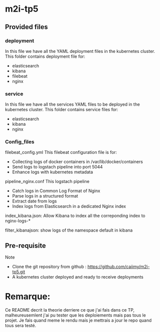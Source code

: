 # m2i-tp5

## Provided files

### deployment
In this file we have all the YAML deployment files in the kubernetes cluster.
This folder contains deployment file for:
- elasticsearch
- kibana
- filebeat
- nginx

### service
In this file we have all the services YAML files to be deployed in the kubernetes cluster.
This folder contains service files for:
- elasticsearch
- kibana
- nginx

### Config_files
filebeat_config.yml 
This filebeat configuration file is for:
- Collecting logs of docker containers in /var/lib/docker/containers
- Send logs to logstach pipeline into port 5044
- Enhance logs with kubernetes metadata

pipeline_nginx.conf
This logstach pipeline
- Catch logs in Common Log Format of Nginx
- Parse logs in a structured format
- Extract date from logs
- Index logs from Elasticsearch in a dedicated Nginx index

index_kibana.json: Allow Kibana to index all the correponding index to nginx-logs-*

filter_kibanajson: show logs of the namespace default in kibana


## Pre-requisite
> [!NOTE]
> - Clone the git repository from github : https://github.com/caiimy/m2i-tp5.git
> - A kubernetes cluster deployed and ready to receive deployments

# Remarque:
Ce README decrit la theorie derriere ce que j'ai fais dans ce TP, malheureusemlent j'ai pu tester que les deploiements mais pas tous le projet. 
Je fais quand meme le rendu mais je mettrais a jour le repo quand tous sera testé.